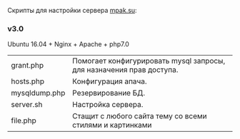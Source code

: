 Скрипты для настройки сервера <a href="https://github.com/mpak2/mpak.su" target="_blank">mpak.su</a>: <br/>
<h3>v3.0</h3>
<p>
	Ubuntu 16.04 + Nginx + Apache + php7.0
</p>
<table>
<tr>
  <td>
    grant.php	
  </td>
  <td>
    Помогает конфигурировать mysql запросы, для назначения прав доступа.
  </td>
<tr>
<tr>
  <td>
    hosts.php	
  </td>
  <td>
    Конфигурация апача.
  </td>
<tr>
<tr>
  <td>
    mysqldump.php	
  </td>
  <td>
    Резервирование БД.
  </td>
<tr>
<tr>
  <td>
    server.sh
  </td>
  <td>
    Настройка сервера.
  </td>
<tr>
<tr>
  <td>
    file.php
  </td>
  <td>
    Стащит с любого сайта тему со всеми стилями и картинками 
  </td>
<tr>
</table>
